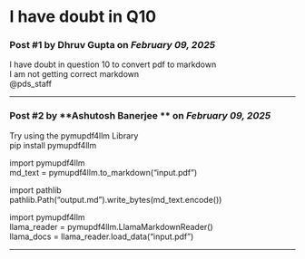 # I have doubt in Q10

### Post #1 by **Dhruv Gupta** on *February 09, 2025*
I have doubt in question 10 to convert pdf to markdown  
I am not getting correct markdown  
@pds\_staff

---

### Post #2 by **Ashutosh Banerjee ** on *February 09, 2025*
Try using the pymupdf4llm Library  
pip install pymupdf4llm

import pymupdf4llm  
md\_text = pymupdf4llm.to\_markdown(“input.pdf”)

import pathlib  
pathlib.Path(“output.md”).write\_bytes(md\_text.encode())

import pymupdf4llm  
llama\_reader = pymupdf4llm.LlamaMarkdownReader()  
llama\_docs = llama\_reader.load\_data(“input.pdf”)

---
